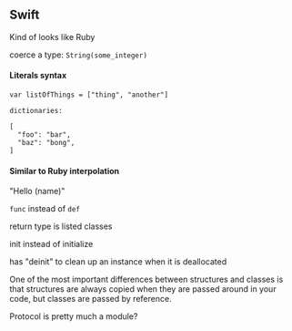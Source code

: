 ## Swift

Kind of looks like Ruby

coerce a type: `String(some_integer)`

#### Literals syntax

```
var listOfThings = ["thing", "another"]

dictionaries:

[
  "foo": "bar",
  "baz": "bong",
]
```

#### Similar to Ruby interpolation

"Hello \(name)"

`func` instead of `def`

return type is listed
classes

init instead of initialize

has "deinit" to clean up an instance when it is deallocated

One of the most important differences between structures and classes is that structures are always copied when they are passed around in your code, but classes are passed by reference.

Protocol is pretty much a module?

